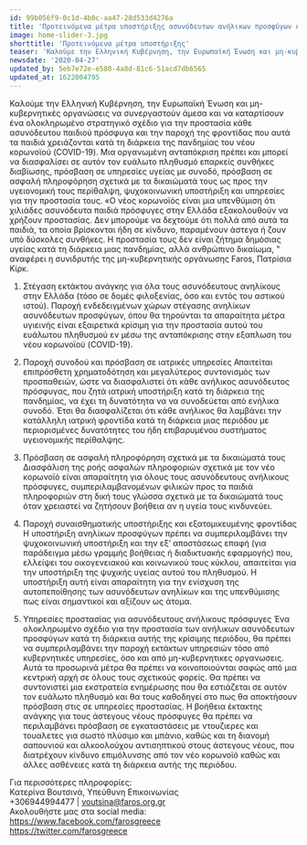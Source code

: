 ```yaml
---
id: 99b056f9-0c1d-4b0c-aa47-28d533d4276a
title: 'Προτεινόμενα μέτρα υποστήριξης ασυνόδευτων ανήλικων προσφύγων κατά τη διάρκεια της πανδημίας του νέου κορωνοϊού (COVID-19)'
image: home-slider-3.jpg
shorttitle: 'Προτεινόμενα μέτρα υποστήριξης'
teaser: 'Καλούμε την Ελληνική Κυβέρνηση, την Ευρωπαϊκή Ένωση και μη-κυβερνητικές οργανώσεις να συνεργαστούν άμεσα και να καταρτίσουν ένα ολοκληρωμένο στρατηγικό σχέδιο για την προστασία κάθε ασυνόδευτου παιδιού πρόσφυγα και την παροχή της φροντίδας που...'
newsdate: '2020-04-27'
updated_by: 5eb7e72e-e580-4a8d-81c6-51acd7db6565
updated_at: 1622004795
---
```

Καλούμε την Ελληνική Κυβέρνηση, την Ευρωπαϊκή Ένωση και μη-κυβερνητικές οργανώσεις να συνεργαστούν άμεσα και να καταρτίσουν ένα ολοκληρωμένο στρατηγικό σχέδιο για την προστασία κάθε ασυνόδευτου παιδιού πρόσφυγα και την παροχή της φροντίδας που αυτά τα παιδιά χρειάζονται κατά τη διάρκεια της πανδημίας του νέου κορωνοϊού (COVID-19). Μια οργανωμένη ανταπόκριση πρέπει και μπορεί να διασφαλίσει σε αυτόν τον ευάλωτο πληθυσμό επαρκείς συνθήκες διαβίωσης, πρόσβαση σε υπηρεσίες υγείας με συνοδό, πρόσβαση σε ασφαλή πληροφόρηση σχετικά με τα δικαιώματά τους ως προς την υγειονομική τους περίθαλψη, ψυχοκοινωνική υποστήριξη και υπηρεσίες για την προστασία τους.  «Ο νέος κορωνοϊός είναι μια υπενθύμιση ότι χιλιάδες ασυνόδευτα παιδιά πρόσφυγες στην Ελλάδα εξακολουθούν να χρήζουν προστασίας. Δεν μπορούμε να δεχτούμε ότι πολλά από αυτά τα παιδιά, τα οποία βρίσκονται ήδη σε κίνδυνο, παραμένουν άστεγα ή ζουν υπό δύσκολες συνθήκες. Η προστασία τους δεν είναι ζήτημα δημόσιας υγείας κατά τη διάρκεια μιας πανδημίας, αλλά ανθρώπινο δικαίωμα, " αναφέρει η συνιδρυτής της μη-κυβερνητικής οργάνωσης Faros, Πατρίσια Κίρκ.

1. Στέγαση εκτάκτου ανάγκης για όλα τους ασυνόδευτους ανηλίκους στην Ελλάδα (τόσο σε δομές φιλοξενίας, όσο και εντός του αστικού ιστού). 
Παροχή ενδεδειγμένων χώρων στέγασης ανηλίκων ασυνόδευτων προσφύγων, όπου θα τηρούνται τα απαραίτητα μέτρα υγιεινής είναι εξαιρετικά κρίσιμη για την προστασία αυτού του ευάλωτου πληθυσμού εν μέσω της ανταπόκρισης στην εξαπλωση του νέου κορωνοϊού  (COVID-19). 

2. Παροχή συνοδού και πρόσβαση σε ιατρικές υπηρεσίες
Απαιτείται επιπρόσθετη χρηματοδότηση και μεγαλύτερος συντονισμός των προσπαθειών, ώστε να διασφαλιστεί ότι κάθε ανήλικος ασυνόδευτος πρόσφυγας, που ζητά ιατρική υποστήριξη κατά τη διάρκεια της πανδημίας, να έχει τη δυνατότητα να να συνοδεύεται από ενήλικα συνοδό. Έτσι θα διασφαλίζεται ότι κάθε ανήλικος θα λαμβάνει την κατάλληλη ιατρική φροντίδα κατά τη διάρκεια μιας περιόδου με περιορισμένες δυνατότητες του ήδη επιβαρυμένου συστήματος υγειονομικής περίθαλψης.

3. Πρόσβαση σε ασφαλή πληροφόρηση σχετικά με τα δικαιώματά τους
Διασφάλιση της ροής ασφαλών πληροφοριών σχετικά με τον νέο κορωνοϊό είναι απαραίτητη για όλους τους ασυνόδευτους ανήλικους πρόσφυγες, συμπεριλαμβανομένων φιλικών προς τα παιδιά πληροφοριών στη δική τους γλώσσα  σχετικά με τα δικαιώματά τους όταν χρειαστεί να ζητήσουν βοήθεια αν η υγεία τους κινδυνεύει. 

4. Παροχή συναισθηματικής υποστήριξης και εξατομικευμένης φροντίδας
Η υποστήριξη ανηλίκων προσφύγων πρέπει να συμπεριλαμβάνει την ψυχοκοινωνική υποστήριξη και την εξ’ αποστάσεως επαφή (για παράδειγμα μέσω γραμμής βοήθειας ή διαδικτυακής εφαρμογής) που, ελλείψει του οικογενειακού και κοινωνικού τους κύκλου, απαιτείται για την υποστήριξη της ψυχικής υγείας αυτού του πληθυσμού. Η υποστήριξη αυτή είναι απαραίτητη για την ενίσχυση της αυτοπεποίθησης των ασυνόδευτων ανηλίκων και της υπενθύμισης πως είναι σημαντικοί και αξίζουν ως άτομα. 

5. Υπηρεσίες προστασίας για ασυνόδευτους ανήλικους πρόσφυγες
Ένα ολοκληρωμένο σχέδιο για την προστασία των ανήλικων ασυνόδευτων προσφύγων κατά τη διάρκεια αυτής της κρίσιμης περιόδου, θα πρέπει να συμπεριλαμβάνει την παροχή εκτάκτων υπηρεσιών τόσο από κυβερνητικές υπηρεσίες, όσο και από μη-κυβερνητικες οργανωσεις. Αυτά τα προσωρινά μέτρα θα πρέπει να κοινοποιούνται σαφώς από μια κεντρική αρχή σε όλους τους σχετικούς φορείς. Θα πρέπει να συντονιστεί μια εκστρατεία ενημέρωσης που θα εστιάζεται σε αυτόν τον ευάλωτο πληθυσμό και θα τους καθοδηγεί στο πως θα αποκτήσουν πρόσβαση στις σε υπηρεσίες προστασίας. Η βοήθεια έκτακτης ανάγκης για τους άστεγους νέους πρόσφυγες θα πρέπει να περιλαμβάνει πρόσβαση σε εγκαταστάσεις με ντουζιερες και τουαλετες για σωστό πλύσιμο και μπάνιο, καθώς και τη διανομή σαπουνιού και αλκοολούχου αντισηπτικού στους άστεγους νέους, που διατρέχουν κίνδυνο επιμόλυνσης από τον νέο κορωνοϊό καθώς και άλλες ασθένειες κατά τη διάρκεια αυτής της περιόδου.

Για περισσότερες πληροφορίες:  
Κατερίνα Βουτσινά, Υπεύθυνη Επικοινωνίας  
+306944994477 | voutsina@faros.org.gr  
Ακολουθήστε μας στα social media:  
https://www.facebook.com/farosgreece  
https://twitter.com/farosgreece